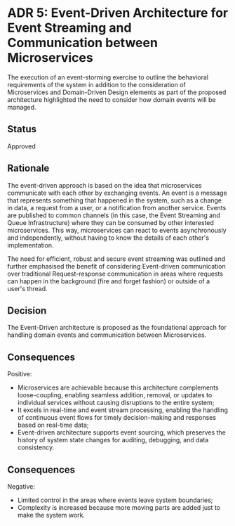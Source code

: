 # ADR 5: Event-Driven Architecture for Event Streaming and Communication between Microservices

The execution of an event-storming exercise to outline the behavioral requirements of the system in addition to the consideration of Microservices and Domain-Driven Design elements as part of the proposed architecture highlighted the need to consider how domain events will be managed.

## Status

Approved

## Rationale

The event-driven approach is based on the idea that microservices communicate with each other by exchanging events. An event is a message that represents something that happened in the system, such as a change in data, a request from a user, or a notification from another service. Events are published to common channels (in this case, the Event Streaming and Queue Infrastructure) where they can be consumed by other interested microservices. This way, microservices can react to events asynchronously and independently, without having to know the details of each other's implementation. 

The need for efficient, robust and secure event streaming was outlined and further emphasised the benefit of considering Event-driven communication over traditional Request-response communication in areas where requests can happen in the background (fire and forget fashion) or outside of a user's thread.

## Decision

The Event-Driven architecture is proposed as the foundational approach for handling domain events and communication between Microservices.

## Consequences  
Positive:
* Microservices are achievable because this architecture complements loose-coupling, enabling seamless addition, removal, or updates to individual services without causing disruptions to the entire system;
* It excels in real-time and event stream processing, enabling the handling of continuous event flows for timely decision-making and responses based on real-time data;
* Event-driven architecture supports event sourcing, which preserves the history of system state changes for auditing, debugging, and data consistency.

## Consequences  
Negative:
* Limited control in the areas where events leave system boundaries;
* Complexity is increased because more moving parts are added just to make the system work.
